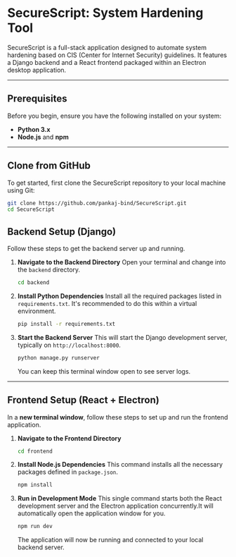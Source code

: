 # SecureScript: System Hardening Tool

SecureScript is a full-stack application designed to automate system hardening based on CIS (Center for Internet Security) guidelines. It features a Django backend and a React frontend packaged within an Electron desktop application.

-----

## Prerequisites

Before you begin, ensure you have the following installed on your system:

  * **Python 3.x**
  * **Node.js** and **npm**

-----
## Clone from GitHub

To get started, first clone the SecureScript repository to your local machine using Git:

```bash
git clone https://github.com/pankaj-bind/SecureScript.git
cd SecureScript
```

## Backend Setup (Django)

Follow these steps to get the backend server up and running.

1.  **Navigate to the Backend Directory**
    Open your terminal and change into the `backend` directory.

    ```bash
    cd backend
    ```

2.  **Install Python Dependencies**
    Install all the required packages listed in `requirements.txt`. It's recommended to do this within a virtual environment.

    ```bash
    pip install -r requirements.txt
    ```

3.  **Start the Backend Server**
    This will start the Django development server, typically on `http://localhost:8000`.

    ```bash
    python manage.py runserver
    ```

    You can keep this terminal window open to see server logs.

-----

## Frontend Setup (React + Electron)

In a **new terminal window**, follow these steps to set up and run the frontend application.

1.  **Navigate to the Frontend Directory**

    ```bash
    cd frontend
    ```

2.  **Install Node.js Dependencies**
    This command installs all the necessary packages defined in `package.json`.

    ```bash
    npm install
    ```

3.  **Run in Development Mode**
    This single command starts both the React development server and the Electron application concurrently.It will automatically open the application window for you.

    ```bash
    npm run dev
    ```

    The application will now be running and connected to your local backend server.
